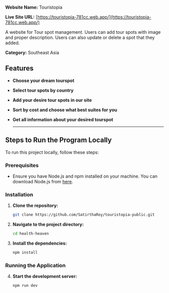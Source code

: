 **Website Name:** Touristopia

**Live Site URL:** [https://touristopia-781cc.web.app/](https://touristopia-781cc.web.app/)

A website for Tour spot management. Users can add tour spots with image and proper description. Users can also update or delete a spot that they added.

**Category:** Southeast Asia

## Features

- **Choose your dream tourspot**
- **Select tour spots by country** 
- **Add your desire tour spots in our site**
- **Sort by cost and choose what best suites for you** 
- **Get all information about your desired tourspot**

  ---

## Steps to Run the Program Locally

To run this project locally, follow these steps:

### Prerequisites

- Ensure you have Node.js and npm installed on your machine. You can download Node.js from [here](https://nodejs.org/).

### Installation

1. **Clone the repository:**

    ```bash
    git clone https://github.com/SatirthaRoy/touristopia-public.git
    ```

2. **Navigate to the project directory:**

    ```bash
    cd health-heaven
    ```

3. **Install the dependencies:**

    ```bash
    npm install
    ```

### Running the Application

4. **Start the development server:**

    ```bash
    npm run dev
    ```
